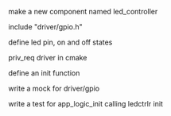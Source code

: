 make a new component named led_controller

include "driver/gpio.h"

define led pin, on and off states

priv_req driver in cmake

define an init function

write a mock for driver/gpio

write a test for app_logic_init calling ledctrlr init